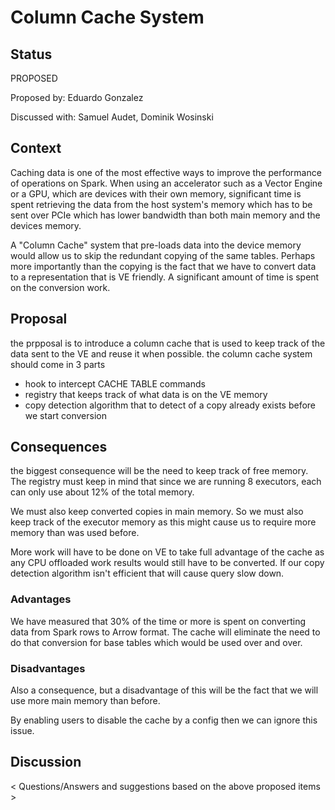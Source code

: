 # Column Cache System

## Status
PROPOSED

Proposed by: Eduardo Gonzalez

Discussed with: Samuel Audet, Dominik Wosinski

## Context

Caching data is one of the most effective ways to improve the performance of operations on Spark.  When using an 
accelerator such as a Vector Engine or a GPU, which are devices with their own memory, significant time is spent
retrieving the data from the host system's memory which has to be sent over PCIe which has lower bandwidth than both
main memory and the devices memory.

A "Column Cache" system that pre-loads data into the device memory would allow us to skip the redundant copying of
the same tables. Perhaps more importantly than the copying is the fact that we have to convert data to a representation
that is VE friendly. A significant amount of time is spent on the conversion work.


## Proposal

the prpposal is to introduce a column cache that is used to keep track of the data sent to the VE and reuse 
it when possible. the column cache system should come in 3 parts

- hook to intercept CACHE TABLE commands
- registry that keeps track of what data is on the VE memory
- copy detection algorithm that to detect of a copy already exists before we start conversion

## Consequences

the biggest consequence will be the need to keep track of free memory. The registry must keep in mind that
since we are running 8 executors, each can only use about 12% of the total memory. 

We must also keep converted copies in main memory. So we must also keep track of the executor memory as this might
cause us to require more memory than was used before.

More work will have to be done on VE to take full advantage of the cache as any CPU offloaded work results would still
have to be converted.  If our copy detection algorithm isn't efficient that will cause query slow down.

### Advantages

We have measured that 30% of the time or more is spent on converting data from Spark rows to Arrow format. The cache 
will eliminate the need to do that conversion for base tables which would be used over and over.

### Disadvantages

Also a consequence, but a disadvantage of this will be the fact that we will use more main memory than before. 

By enabling users to disable the cache by a config then we can ignore this issue.

## Discussion

< Questions/Answers and suggestions based on the above proposed items >
